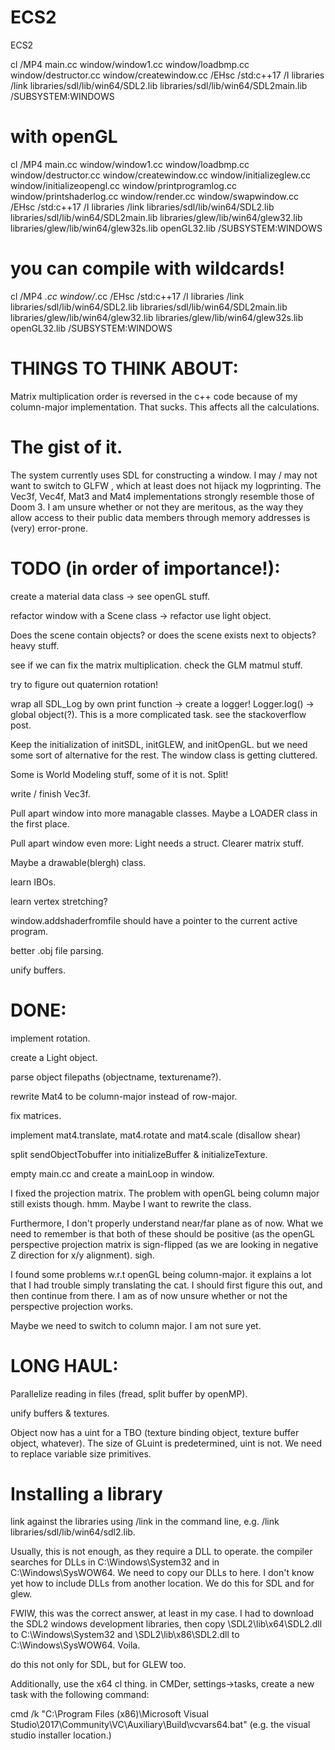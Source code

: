 # ECS2
ECS2

cl /MP4 main.cc window/window1.cc window/loadbmp.cc window/destructor.cc window/createwindow.cc /EHsc /std:c++17  /I libraries /link libraries/sdl/lib/win64/SDL2.lib libraries/sdl/lib/win64/SDL2main.lib /SUBSYSTEM:WINDOWS


# with openGL
cl /MP4 main.cc window/window1.cc window/loadbmp.cc window/destructor.cc window/createwindow.cc window/initializeglew.cc window/initializeopengl.cc window/printprogramlog.cc window/printshaderlog.cc window/render.cc window/swapwindow.cc /EHsc /std:c++17  /I libraries /link libraries/sdl/lib/win64/SDL2.lib libraries/sdl/lib/win64/SDL2main.lib libraries/glew/lib/win64/glew32.lib libraries/glew/lib/win64/glew32s.lib openGL32.lib /SUBSYSTEM:WINDOWS

# you can compile with wildcards!
cl /MP4 *.cc window/*.cc  /EHsc /std:c++17 /I libraries /link libraries/sdl/lib/win64/SDL2.lib libraries/sdl/lib/win64/SDL2main.lib libraries/glew/lib/win64/glew32.lib libraries/glew/lib/win64/glew32s.lib openGL32.lib /SUBSYSTEM:WINDOWS



# THINGS TO THINK ABOUT:
Matrix multiplication order is reversed in the c++ code because of my column-major implementation. That sucks.
This affects all the calculations.


# The gist of it.
The system currently uses SDL for constructing a window. I may / may not want to switch to GLFW , which at least does not hijack my logprinting. The Vec3f, Vec4f, Mat3 and Mat4 implementations strongly resemble those of Doom 3. I am unsure whether or not they are meritous, as the way they allow access to their public data members through memory addresses is (very) 
error-prone.


# TODO (in order of importance!):

create a material data class -> see openGL stuff. 

refactor window with a Scene class -> refactor use light object.

Does the scene contain objects? or does the scene exists next to objects? heavy stuff.

see if we can fix the matrix multiplication. check the GLM matmul stuff.


try to figure out quaternion rotation!

wrap all SDL_Log by own print function -> create a logger! Logger.log() -> global object(?). This is a more complicated task. see the stackoverflow post.



Keep the initialization of initSDL, initGLEW, and initOpenGL. but we need some sort of alternative for the rest. The window class is getting cluttered.

Some is World Modeling stuff, some of it is not. Split!

write / finish  Vec3f.

Pull apart window into more managable classes. Maybe a LOADER class in the first place.

Pull apart window even more: Light needs a struct. Clearer matrix stuff.

Maybe a drawable(blergh) class.

learn IBOs.

learn vertex stretching?

window.addshaderfromfile should have a pointer to the current active program.

better .obj file parsing.

unify buffers. 


# DONE:

implement rotation.

create a Light object.

parse object filepaths (objectname, texturename?).

rewrite Mat4 to be column-major instead of row-major.

fix matrices.

implement mat4.translate, mat4.rotate and mat4.scale (disallow shear)

split sendObjectTobuffer into initializeBuffer & initializeTexture.

empty main.cc and create a mainLoop in window.

I fixed the projection matrix. The problem with openGL being column major still exists though. hmm. Maybe I want to rewrite the class.

Furthermore, I don't properly understand near/far plane as of now. What we need to remember is that both of these should be positive (as the openGL perspective projection matrix is sign-flipped (as we are looking in negative Z direction for x/y alignment). sigh.

I found some problems w.r.t openGL being  column-major. it explains a lot that I had trouble simply translating the cat. I should first figure this out, and then continue from there.
I am as of now unsure whether or not the perspective projection works.

Maybe we need to switch to column major. I am not sure yet.




# LONG HAUL:
Parallelize reading in files (fread, split buffer by openMP).

unify buffers & textures.


Object now has a uint for a TBO (texture binding object, texture buffer object, whatever).
The size of GLuint is predetermined, uint is not. We need to replace variable size primitives.









# Installing a library
link against the libraries using /link in the command line, e.g. /link libraries/sdl/lib/win64/sdl2.lib.

Usually, this is not enough, as they require a DLL to operate. the compiler searches for DLLs in C:\Windows\System32 and in C:\Windows\SysWOW64. We need to copy our DLLs to here. I don't know yet how to include DLLs from another location. We do this for SDL and for glew.

FWIW, this was the correct answer, at least in my case. I had to download the SDL2 windows development libraries, then copy \SDL2\lib\x64\SDL2.dll to C:\Windows\System32 and \SDL2\lib\x86\SDL2.dll to C:\Windows\SysWOW64. Voila. 

do this not only for SDL, but for GLEW too.

Additionally, use the x64 cl thing. in CMDer, settings->tasks, create a new task with the following command:

cmd /k "C:\Program Files (x86)\Microsoft Visual Studio\2017\Community\VC\Auxiliary\Build\vcvars64.bat" (e.g. the visual studio installer location.)
